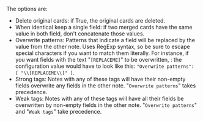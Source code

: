 The options are:

* Delete original cards: if True, the original cards are deleted.
* When identical keep a single field: if two merged cards have the same value in both field, don't concatenate those values.
* Overwrite patterns: Patterns that indicate a field will be replaced by the value from the other note. Uses RegExp syntax, so be sure to escape special characters if you want to match them literally. For instance, if you want fields with the text "`[REPLACEME]`" to be overwritten, : the configuration value would have to look like this: `"Overwrite patterns":  [ "\\[REPLACEME\\]" ]`.
* Strong tags: Notes with any of these tags will have their non-empty fields overwrite any fields in the other note. "`Overwrite patterns`" takes precedence.
* Weak tags: Notes with any of these tags will have all their fields be overwritten by non-empty fields in the other note. "`Overwrite patterns`" and "`Weak tags`" take precedence.
